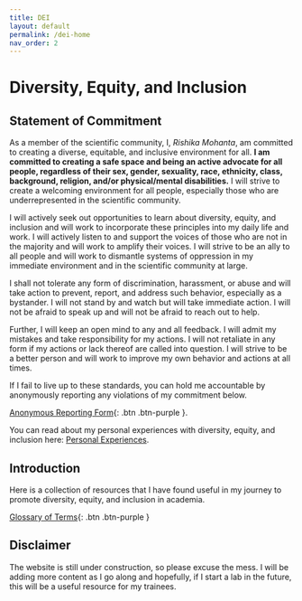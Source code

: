 ```yaml
---
title: DEI
layout: default
permalink: /dei-home
nav_order: 2
---
```


# Diversity, Equity, and Inclusion


## Statement of Commitment

As a member of the scientific community, I, *Rishika Mohanta*, am committed to creating a diverse, equitable, and inclusive environment for all. **I am committed to creating a safe space and being an active advocate for all people, regardless of their sex, gender, sexuality, race, ethnicity, class, background, religion, and/or physical/mental disabilities.**  I will strive to create a welcoming environment for all people, especially those who are underrepresented in the scientific community. 

I will actively seek out opportunities to learn about diversity, equity, and inclusion and will work to incorporate these principles into my daily life and work. I will actively listen to and support the voices of those who are not in the majority and will work to amplify their voices. I will strive to be an ally to all people and will work to dismantle systems of oppression in my immediate environment and in the scientific community at large. 

I shall not tolerate any form of discrimination, harassment, or abuse and will take action to prevent, report, and address such behavior, especially as a bystander. I will not stand by and watch but will take immediate action. I will not be afraid to speak up and will not be afraid to reach out to help. 

Further, I will keep an open mind to any and all feedback. I will admit my mistakes and take responsibility for my actions. I will not retaliate in any form if my actions or lack thereof are called into question. I will strive to be a better person and will work to improve my own behavior and actions at all times.

If I fail to live up to these standards, you can hold me accountable by anonymously reporting any violations of my commitment below.

[Anonymous Reporting Form](https://forms.gle/m77S8bbNGzufqiXz8){: .btn .btn-purple }.

You can read about my personal experiences with diversity, equity, and inclusion here: [Personal Experiences](/commitments/dei/personal-experiences).

## Introduction

Here is a collection of resources that I have found useful in my journey to promote diversity, equity, and inclusion in academia. 

[Glossary of Terms](/commitments/dei/glossary){: .btn .btn-purple }


## Disclaimer
The website is still under construction, so please excuse the mess. I will be adding more content as I go along and hopefully, if I start a lab in the future, this will be a useful resource for my trainees.